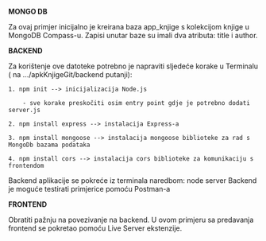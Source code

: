 **MONGO DB**

Za ovaj primjer inicijalno je kreirana baza app_knjige s kolekcijom knjige u MongoDB Compass-u.
Zapisi unutar baze su imali dva atributa: title i author.

**BACKEND**

Za korištenje ove datoteke potrebno je napraviti sljedeće korake u Terminalu ( na .../apkKnjigeGit/backend putanji):
   
    1. npm init --> inicijalizacija Node.js 
       
        - sve korake preskočiti osim entry point gdje je potrebno dodati server.js
   
    2. npm install express --> instalacija Express-a
   
    3. npm install mongoose --> instalacija mongoose biblioteke za rad s MongoDb bazama podataka
  
    4. npm install cors --> instalacija cors biblioteke za komunikaciju s frontendom

Backend aplikacije se pokreće iz terminala naredbom: node server
Backend je moguće testirati primjerice pomoću Postman-a


**FRONTEND**

Obratiti pažnju na povezivanje na backend. U ovom primjeru sa predavanja frontend se pokretao pomoću Live Server ekstenzije.



